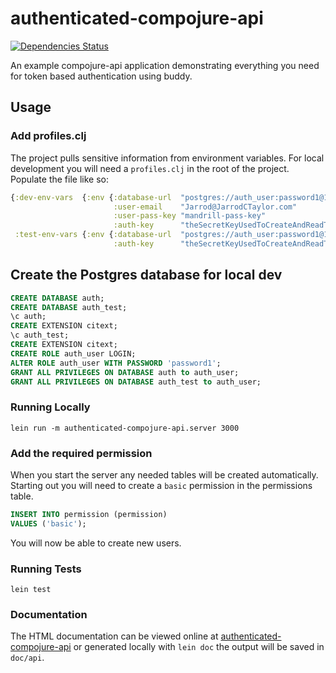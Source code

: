 # authenticated-compojure-api

[![Dependencies Status](http://jarkeeper.com/JarrodCTaylor/authenticated-compojure-api/status.png)](http://jarkeeper.com/JarrodCTaylor/authenticated-compojure-api)

An example compojure-api application demonstrating everything you need for
token based authentication using buddy.

## Usage

### Add profiles.clj

The project pulls sensitive information from environment variables. For local
development you will need a `profiles.clj` in the root of the project. Populate
the file like so:

``` clojure
{:dev-env-vars  {:env {:database-url  "postgres://auth_user:password1@127.0.0.1:5432/auth?stringtype=unspecified"
                       :user-email    "Jarrod@JarrodCTaylor.com"
                       :user-pass-key "mandrill-pass-key"
                       :auth-key      "theSecretKeyUsedToCreateAndReadTokens"}}
 :test-env-vars {:env {:database-url  "postgres://auth_user:password1@127.0.0.1:5432/auth_test?stringtype=unspecified"
                       :auth-key      "theSecretKeyUsedToCreateAndReadTokens"}}}
```
## Create the Postgres database for local dev

``` sql
CREATE DATABASE auth;
CREATE DATABASE auth_test;
\c auth;
CREATE EXTENSION citext;
\c auth_test;
CREATE EXTENSION citext;
CREATE ROLE auth_user LOGIN;
ALTER ROLE auth_user WITH PASSWORD 'password1';
GRANT ALL PRIVILEGES ON DATABASE auth to auth_user;
GRANT ALL PRIVILEGES ON DATABASE auth_test to auth_user;
```

### Running Locally

`lein run -m authenticated-compojure-api.server 3000`

### Add the required permission

When you start the server any needed tables will be created automatically.
Starting out you will need to create a `basic` permission in the permissions
table.

``` sql
INSERT INTO permission (permission)
VALUES ('basic');
```

You will now be able to create new users.

### Running Tests

`lein test`

### Documentation

The HTML documentation can be viewed online at [authenticated-compojure-api](http://www.jarrodctaylor.com/authenticated-compojure-api/)
or generated locally with `lein doc` the output will be saved in `doc/api`.
